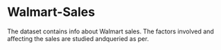 # Walmart-Sales

The dataset contains info about Walmart sales. The factors involved and affecting the sales are studied andqueried as per.
